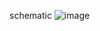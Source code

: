 schematic
![image](https://github.com/user-attachments/assets/88abafff-646e-427d-a60c-d524dd571ab4)










